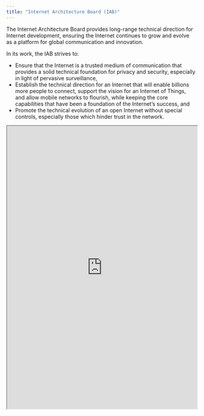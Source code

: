 ```yaml
---
title: "Internet Architecture Board (IAB)"
---
```


The Internet Architecture Board provides long-range technical direction for Internet development, ensuring the Internet continues to grow and evolve as a platform for global communication and innovation.

In its work, the IAB strives to:
* Ensure that the Internet is a trusted medium of communication that provides a solid technical foundation for privacy and security, especially in light of pervasive surveillance,
* Establish the technical direction for an Internet that will enable billions more people to connect, support the vision for an Internet of Things, and allow mobile networks to flourish, while keeping the core capabilities that have been a foundation of the Internet’s success, and
* Promote the technical evolution of an open Internet without special controls, especially those which hinder trust in the network.

<iframe height="750" width="100%" src="https://ewelton.github.io/ktest/wiki.html#Internet%20Architecture%20Board%20(IAB)"></iframe>
